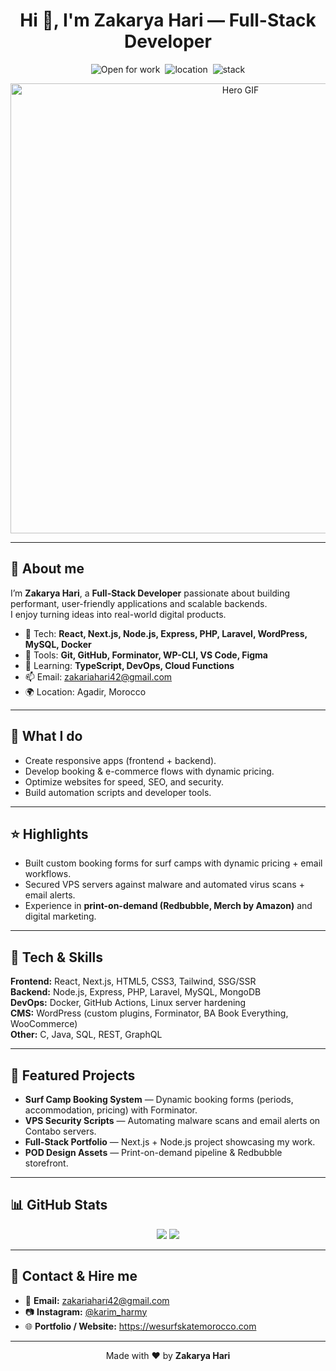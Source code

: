 <!-- Header -->
<h1 align="center">Hi 👋, I'm Zakarya Hari — Full-Stack Developer</h1>
<p align="center">
  <img src="https://img.shields.io/badge/Status-Open%20for%20work-0af" alt="Open for work" />&nbsp;
  <img src="https://img.shields.io/badge/Location-Morocco-005f73" alt="location" />&nbsp;
  <img src="https://img.shields.io/badge/Top%20Stack-React%20•%20Node%20•%20PHP-ff69b4" alt="stack" />
</p>

<p align="center">
  <img src="https://raw.githubusercontent.com/YOUR_GITHUB_USERNAME/YOUR_GITHUB_USERNAME/main/profile-hero.gif" alt="Hero GIF" width="720" />
</p>

---

## 🔭 About me
I’m **Zakarya Hari**, a **Full-Stack Developer** passionate about building performant, user-friendly applications and scalable backends.  
I enjoy turning ideas into real-world digital products.

- 🔧 Tech: **React, Next.js, Node.js, Express, PHP, Laravel, WordPress, MySQL, Docker**  
- 🧰 Tools: **Git, GitHub, Forminator, WP-CLI, VS Code, Figma**  
- 🌱 Learning: **TypeScript, DevOps, Cloud Functions**  
- 📫 Email: zakariahari42@gmail.com  
- 🌍 Location: Agadir, Morocco

---

## 🧭 What I do
- Create responsive apps (frontend + backend).  
- Develop booking & e-commerce flows with dynamic pricing.  
- Optimize websites for speed, SEO, and security.  
- Build automation scripts and developer tools.

---

## ⭐ Highlights
- Built custom booking forms for surf camps with dynamic pricing + email workflows.  
- Secured VPS servers against malware and automated virus scans + email alerts.  
- Experience in **print-on-demand (Redbubble, Merch by Amazon)** and digital marketing.  

---

## 🔧 Tech & Skills

**Frontend:** React, Next.js, HTML5, CSS3, Tailwind, SSG/SSR  
**Backend:** Node.js, Express, PHP, Laravel, MySQL, MongoDB  
**DevOps:** Docker, GitHub Actions, Linux server hardening  
**CMS:** WordPress (custom plugins, Forminator, BA Book Everything, WooCommerce)  
**Other:** C, Java, SQL, REST, GraphQL  

---

## 💼 Featured Projects

- **Surf Camp Booking System** — Dynamic booking forms (periods, accommodation, pricing) with Forminator.  
- **VPS Security Scripts** — Automating malware scans and email alerts on Contabo servers.  
- **Full-Stack Portfolio** — Next.js + Node.js project showcasing my work.  
- **POD Design Assets** — Print-on-demand pipeline & Redbubble storefront.

---

## 📊 GitHub Stats
<p align="center">
  <img src="https://github-readme-stats.vercel.app/api?username=YOUR_GITHUB_USERNAME&show_icons=true&theme=dark&count_private=true" />
  <img src="https://github-readme-stats.vercel.app/api/top-langs/?username=YOUR_GITHUB_USERNAME&layout=compact&theme=dark" />
</p>

---

## 📎 Contact & Hire me
- 📧 **Email:** zakariahari42@gmail.com  
- 📷 **Instagram:** [@karim_harmy](https://instagram.com/karim_harmy)  
- 🌐 **Portfolio / Website:** https://wesurfskatemorocco.com  

---

<p align="center">Made with ❤️ by <strong>Zakarya Hari</strong></p>
